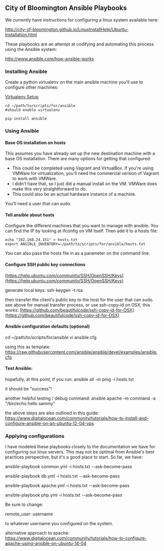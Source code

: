 ## City of Bloomington Ansible Playbooks

We currently have instructions for configuring a linux system available here:

http://city-of-bloomington.github.io/LinuxInstallHelp/Ubuntu-Installation.html

These playbooks are an attempt at codifying and automating this process using the Ansible system:

http://www.ansible.com/how-ansible-works

### Installing Ansible

Create a python virtualenv on the main ansible machine you'll use to configure other machines:

[Virtualenv Setup](virtualenv.md)

    cd ~/path/to/scripts/for/ansible
    #should enable virtualenv

    pip install ansible

### Using Ansible

#### Base OS installation on hosts

This assumes you have already set up the new destination machine with a base OS installation. There are many options for getting that configured:

  - This could be completed using Vagrant and VirtualBox. If you're using VMWare for virtualization, you'll need the commercial version of Vagrant to work with VMWare.
  - I didn't have that, so I just did a manual install on the VM. VMWare does make this very straightforward to do.
  - This could also be an actual hardware instance of a machine.

You'll need a user that can sudo.

#### Tell ansible about hosts

Configure the different machines that you want to manage with ansible. You can find the IP by looking at ifconfig on VM itself. Then add it to a hosts file:

    echo "192.168.24.151" > hosts.txt
    export ANSIBLE_INVENTORY=~/path/to/scripts/for/ansible/hosts.txt

You can also pass the hosts file in as a parameter on the command line.

#### Configure SSH public key connections

[https://help.ubuntu.com/community/SSH/OpenSSH/Keys](https://help.ubuntu.com/community/SSH/OpenSSH/Keys)

generate local keys:
    ssh-keygen -t rsa

then transfer the client's public key to the host for the user that can sudo.
see above for manual transfer process, or use ssh-copy-id
on OSX, this works:
[https://github.com/beautifulcode/ssh-copy-id-for-OSX](https://github.com/beautifulcode/ssh-copy-id-for-OSX)


#### Ansible configuration defaults (optional)

cd ~/path/to/scripts/for/ansible 
vi ansible.cfg

using this as template:
https://raw.githubusercontent.com/ansible/ansible/devel/examples/ansible.cfg


#### Test Ansible:

hopefully, at this point, if you run:
    ansible all -m ping -i hosts.txt

it should be "success"!

another helpful testing / debug command:
    ansible apache -m command -a "/bin/echo hello sammy"

the above steps are also outlined in this guide:
https://www.digitalocean.com/community/tutorials/how-to-install-and-configure-ansible-on-an-ubuntu-12-04-vps


### Applying configurations

I have modeled these playbooks closely to the documentation we have for configuring our linux servers. This may not be optimal from Ansible's best practices perspective, but it's a good place to start. So far, we have:

   ansible-playbook common.yml -i hosts.txt --ask-become-pass

   ansible-playbook db.yml -i hosts.txt --ask-become-pass

   ansible-playbook apache.yml -i hosts.txt --ask-become-pass

   ansible-playbook php.yml -i hosts.txt --ask-become-pass


Be sure to change:

   remote_user: username

to whatever username you configured on the system.




alternative approach to apache:
https://www.digitalocean.com/community/tutorials/how-to-configure-apache-using-ansible-on-ubuntu-14-04


